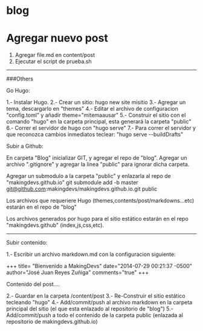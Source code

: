 # blog

Agregar nuevo post
======

1. Agregar file.md en content/post
2. Ejecutar el script de prueba.sh

---

###Others

Go Hugo:

1.- Instalar Hugo.
2.- Crear un sitio: hugo new site misitio
3.- Agregar un tema, descargarlo en "themes"
4.- Editar el archivo de configuracion "config.toml" y añadir  theme="mitemaausar"
5.- Construir el sitio con el comando "hugo" en la carpeta principal, esta generará la carpeta "public"
6.- Correr el servidor de hugo con "hugo serve"
7.- Para correr el servidor y que reconozca cambios inmediatos teclear: "hugo serve --buildDrafts"

Subir a Github:

En carpeta "Blog" inicializar GIT, y agregar el repo de "blog".
Agregar un archivo ".gitignore" y agregar la linea "public" para ignorar dicha carpeta.

Agregar un submodulo a la carpeta "public" y enlazarla al repo de "makingdevs.github.io"
git submodule add -b master git@github.com:makingdevs/makingdevs.github.io.git public

Los archivos que requeriere Hugo (themes,contents/post/markdowns...etc) estarán en el repo de "blog"

Los archivos generados por hugo para el sitio estático estarán en el repo "makingdevs.github" (index,js,css,etc).

-------

Subir contenido:

1.- Escribir un archivo markdown.md con la configuracion siguiente:

+++
title= "Bienvenido a MakingDevs"
date="2014-07-29 00:21:37 -0500"
author="José Juan Reyes Zuñiga"
comments="true"
+++

Contenido del post....

2.- Guardar en la carpeta /content/post
3.- Re-Construir el sitio estático tecleando "hugo"
4.- Add/commit/push al archivo markdown en la carpeta principal del sitio (el que esta enlazado al repositorio de "blog")
5.- Add/commit/push a todo el contenido de la carpeta public (enlazada al repositorio de makingdevs.github.io)


